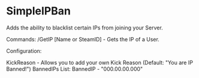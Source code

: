 # SimpleIPBan
Adds the ability to blacklist certain IPs from joining your Server. 

Commands:
/GetIP [Name or SteamID] - Gets the IP of a User.

Configuration:

KickReason - Allows you to add your own Kick Reason (Default: "You are IP Banned!")
BannedIPs List:
BannedIP - "000.00.00.000"

